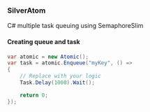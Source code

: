 ### SilverAtom
C# multiple task queuing using SemaphoreSlim

#### Creating queue and task
```csharp
var atomic = new Atomic();
var task = atomic.Enqueue("myKey", () =>
{
    // Replace with your logic
    Task.Delay(1000).Wait();

    return 0;
});
```
